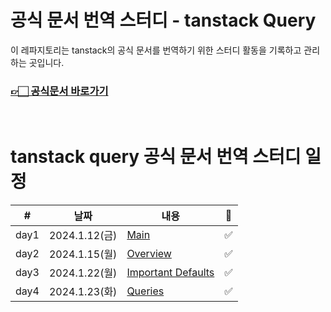 # 공식 문서 번역 스터디 - tanstack Query

이 레파지토리는 tanstack의 공식 문서를 번역하기 위한 스터디 활동을 기록하고 관리하는 곳입니다. <br />

### [👉🏻 공식문서 바로가기](https://tanstack.com/query/latest)

<br />

# tanstack query 공식 문서 번역 스터디 일정

| #    | 날짜          | 내용                                                            | 👀  |
| ---- | ------------- | --------------------------------------------------------------- | --- |
| day1 | 2024.1.12(금) | [Main](0_Main/main.md)                                          | ✅  |
| day2 | 2024.1.15(월) | [Overview](1_GettingStarted/overview.md)                        | ✅  |
| day3 | 2024.1.22(월) | [Important Defaults](2_GuidesAndConcepts/important_defaults.md) | ✅  |
| day4 | 2024.1.23(화) | [Queries](2_GuidesAndConcepts/queries.md)                       | ✅  |
